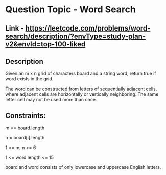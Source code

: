 # Question Topic - Word Search

## Link - https://leetcode.com/problems/word-search/description/?envType=study-plan-v2&envId=top-100-liked

## Description 
Given an m x n grid of characters board and a string word, return true if word exists in the grid.

The word can be constructed from letters of sequentially adjacent cells, where adjacent cells are horizontally or vertically neighboring. The same letter cell may not be used more than once.


## Constraints:

m == board.length

n = board[i].length

1 <= m, n <= 6

1 <= word.length <= 15

board and word consists of only lowercase and uppercase English letters.
